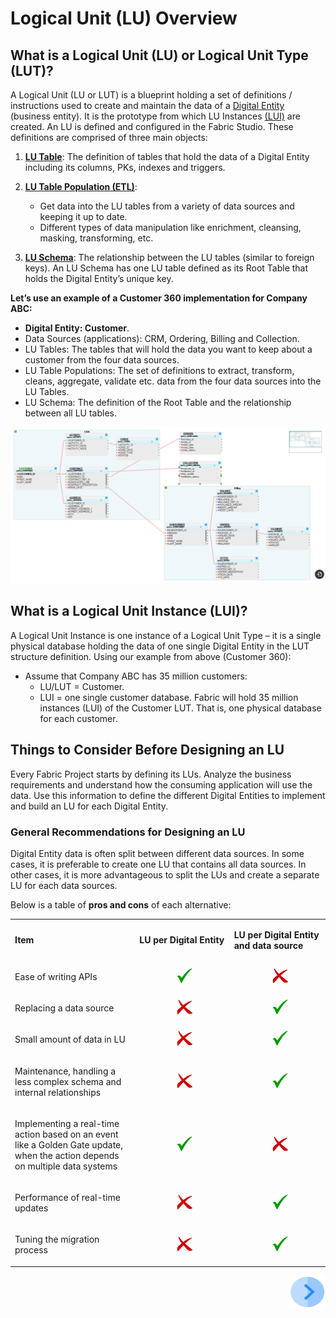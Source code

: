 # Logical Unit (LU) Overview

## What is a Logical Unit (LU) or Logical Unit Type (LUT)?
A Logical Unit (LU or LUT) is a blueprint holding a set of definitions / instructions used to create and maintain the data of a [Digital Entity](/articles/01_fabric_overview/02_fabric_glossary.md#digital-entity)  (business entity). It is the prototype from which LU Instances [(LUI)](/articles/01_fabric_overview/02_fabric_glossary.md#lui)  are created. 
An LU is defined and configured in the Fabric Studio. These definitions are comprised of three main objects:
1. [**LU Table**](/articles/06_LU_tables/01_LU_tables_overview.md): The definition of tables that hold the data of a Digital Entity including its columns, PKs, indexes and triggers.

2. [**LU Table Population (ETL)**](/articles/07_table_population/01_table_population_overview.md): 
    * Get data into the LU tables from a variety of data sources and keeping it up to date.
    * Different types of data manipulation like enrichment, cleansing, masking, transforming, etc. 
3. [**LU Schema**](/articles/03_logical_units/03_LU_schema_window.md): The relationship between the LU tables (similar to foreign keys). An LU Schema has one LU table defined as its Root Table that holds the Digital Entity’s unique key.

**Let’s use an example of a Customer 360 implementation for Company ABC:**
* **Digital Entity: Customer**.
* Data Sources (applications): CRM, Ordering, Billing and Collection.
* LU Tables: The tables that will hold the data you want to keep about a customer from the four data sources.
* LU Table Populations: The set of definitions to extract, transform, cleans, aggregate, validate  etc. data from the four data sources into the LU Tables.
* LU Schema: The definition of the Root Table and the relationship between all LU tables.

![image](/articles/03_logical_units/images/1.1_LU_Overview.png)

## What is a Logical Unit Instance (LUI)?
A Logical Unit Instance is one instance of a Logical Unit Type – it is a single physical database  holding the data of one single Digital Entity in the LUT structure definition.
Using our example from above (Customer 360):
* Assume that Company ABC has 35 million customers:
   * LU/LUT = Customer.
   * LUI = one single customer database.
Fabric will hold 35 million instances (LUI) of the Customer LUT. That is, one physical database for each customer.

## Things to Consider Before Designing an LU 
Every Fabric Project starts by defining its LUs. Analyze the business requirements and understand how the consuming application will use the data. Use this information to define the different Digital Entities to implement and build an LU for each Digital Entity.


### General Recommendations for Designing an LU 
Digital Entity data is often split between different data sources. In some cases, it is preferable to create one LU that contains all data sources. In other cases, it is more advantageous to split the LUs and create a separate LU for each data sources.

Below is a table of **pros and cons** of each alternative:

<table role="table" width="800">
<tbody>
<tr>
<td width="300">
<p><strong>Item</strong></p>
</td>
<td width="250">
<p><strong>LU per Digital Entity</strong></p>
</td>
<td width="250">
<p><strong>LU per Digital Entity and data source</strong></p>
</td>
</tr>
<tr>
<td width="300">
<p>Ease of writing APIs</p>
</td>
<td align="center" width="60">&nbsp; <img src="/articles/images/V_icon.png" alt="" width="25" height="26"</td>
<td align="center" width="10">&nbsp; <img src="/articles/images/X_icon.png" alt="" width="25" height="26"</td>
</tr>
<tr>
<td width="300">
<p>Replacing a data source</p>
</td>
<td align="center" width="60">&nbsp; <img src="/articles/images/X_icon.png" alt="" width="25" height="26"</td>
<td align="center" width="60">&nbsp; <img src="/articles/images/V_icon.png" alt="" width="25" height="26"</td>
</tr>
<tr>
<td width="300">
<p>Small amount of data in LU</p>
</td>
<td align="center" width="60">&nbsp; <img src="/articles/images/X_icon.png" alt="" width="25" height="26"</td>
<td align="center" width="60">&nbsp; <img src="/articles/images/V_icon.png" alt="" width="25" height="26"</td>
</tr>
<tr>
<td width="250">
<p>Maintenance, handling a less complex schema and internal relationships</p>
</td>
<td align="center" width="60">&nbsp; <img src="/articles/images/X_icon.png" alt="" width="25" height="26"</td>
<td align="center" width="60">&nbsp; <img src="/articles/images/V_icon.png" alt="" width="25" height="26"</td>
</tr>
<tr>
<td width="250">
<p>Implementing a real-time action based on an event like a Golden Gate update, when the action depends on multiple data systems</p>
</td>
<td align="center" width="60">&nbsp; <img src="/articles/images/V_icon.png" alt="" width="25" height="26"</td>
<td align="center" width="60">&nbsp; <img src="/articles/images/X_icon.png" alt="" width="25" height="26"</td>
</tr>
<tr>
<td width="250">
<p>Performance of real-time updates</p>
</td>
<td align="center" width="60">&nbsp; <img src="/articles/images/X_icon.png" alt="" width="25" height="26"</td>
<td align="center" width="60">&nbsp; <img src="/articles/images/V_icon.png" alt="" width="25" height="26"</td>
</tr>
<tr>
<td width="250">
<p>Tuning the migration process</p>
</td>
<td align="center" width="60">&nbsp; <img src="/articles/images/X_icon.png" alt="" width="25" height="26"</td>
<td align="center" width="60">&nbsp; <img src="/articles/images/V_icon.png" alt="" width="25" height="26"</td>
</tr>
</tbody>
</table>


[<img align="right" width="60" height="54" src="/articles/images/Next.png">](/articles/03_logical_units/02_create_a_logical_unit_flow.md)
